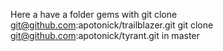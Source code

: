 Here a have a folder gems with
git clone git@github.com:apotonick/trailblazer.git
git clone git@github.com:apotonick/tyrant.git
in master
